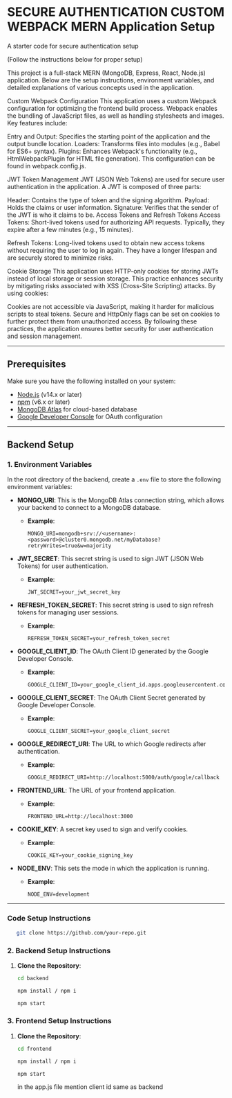 # SECURE AUTHENTICATION CUSTOM WEBPACK MERN Application Setup

A starter code for secure authentication setup 

(Follow the instructions below for proper setup)

This project is a full-stack MERN (MongoDB, Express, React, Node.js) application. Below are the setup instructions, environment variables, and detailed explanations of various concepts used in the application.

Custom Webpack Configuration
This application uses a custom Webpack configuration for optimizing the frontend build process. Webpack enables the bundling of JavaScript files, as well as handling stylesheets and images. Key features include:

Entry and Output: Specifies the starting point of the application and the output bundle location.
Loaders: Transforms files into modules (e.g., Babel for ES6+ syntax).
Plugins: Enhances Webpack's functionality (e.g., HtmlWebpackPlugin for HTML file generation).
This configuration can be found in webpack.config.js.

JWT Token Management
JWT (JSON Web Tokens) are used for secure user authentication in the application. A JWT is composed of three parts:

Header: Contains the type of token and the signing algorithm.
Payload: Holds the claims or user information.
Signature: Verifies that the sender of the JWT is who it claims to be.
Access Tokens and Refresh Tokens
Access Tokens: Short-lived tokens used for authorizing API requests. Typically, they expire after a few minutes (e.g., 15 minutes).

Refresh Tokens: Long-lived tokens used to obtain new access tokens without requiring the user to log in again. They have a longer lifespan and are securely stored to minimize risks.

Cookie Storage
This application uses HTTP-only cookies for storing JWTs instead of local storage or session storage. This practice enhances security by mitigating risks associated with XSS (Cross-Site Scripting) attacks. By using cookies:

Cookies are not accessible via JavaScript, making it harder for malicious scripts to steal tokens.
Secure and HttpOnly flags can be set on cookies to further protect them from unauthorized access.
By following these practices, the application ensures better security for user authentication and session management.

---

## Prerequisites

Make sure you have the following installed on your system:

- [Node.js](https://nodejs.org/) (v14.x or later)
- [npm](https://www.npmjs.com/get-npm) (v6.x or later)
- [MongoDB Atlas](https://www.mongodb.com/cloud/atlas) for cloud-based database
- [Google Developer Console](https://console.developers.google.com/) for OAuth configuration

---

## Backend Setup

### 1. Environment Variables

In the root directory of the backend, create a `.env` file to store the following environment variables:

- **MONGO_URI**: This is the MongoDB Atlas connection string, which allows your backend to connect to a MongoDB database.
  - **Example**: 
    ```
    MONGO_URI=mongodb+srv://<username>:<password>@cluster0.mongodb.net/myDatabase?retryWrites=true&w=majority
    ```

- **JWT_SECRET**: This secret string is used to sign JWT (JSON Web Tokens) for user authentication.
  - **Example**: 
    ```
    JWT_SECRET=your_jwt_secret_key
    ```

- **REFRESH_TOKEN_SECRET**: This secret string is used to sign refresh tokens for managing user sessions.
  - **Example**: 
    ```
    REFRESH_TOKEN_SECRET=your_refresh_token_secret
    ```

- **GOOGLE_CLIENT_ID**: The OAuth Client ID generated by the Google Developer Console.
  - **Example**: 
    ```
    GOOGLE_CLIENT_ID=your_google_client_id.apps.googleusercontent.com
    ```

- **GOOGLE_CLIENT_SECRET**: The OAuth Client Secret generated by Google Developer Console.
  - **Example**: 
    ```
    GOOGLE_CLIENT_SECRET=your_google_client_secret
    ```

- **GOOGLE_REDIRECT_URI**: The URL to which Google redirects after authentication.
  - **Example**: 
    ```
    GOOGLE_REDIRECT_URI=http://localhost:5000/auth/google/callback
    ```

- **FRONTEND_URL**: The URL of your frontend application.
  - **Example**: 
    ```
    FRONTEND_URL=http://localhost:3000
    ```

- **COOKIE_KEY**: A secret key used to sign and verify cookies.
  - **Example**: 
    ```
    COOKIE_KEY=your_cookie_signing_key
    ```

- **NODE_ENV**: This sets the mode in which the application is running.
  - **Example**: 
    ```
    NODE_ENV=development
    ```

---

###  Code Setup Instructions
```bash
   git clone https://github.com/your-repo.git
   ```


### 2. Backend Setup Instructions

1. **Clone the Repository**:
   ```bash
   cd backend

   npm install / npm i
   
   npm start
   ```

### 3. Frontend Setup Instructions

1. **Clone the Repository**:
   ```bash
   cd frontend

   npm install / npm i
   
   npm start
   ```
   in the app.js file mention client id same as backend 
